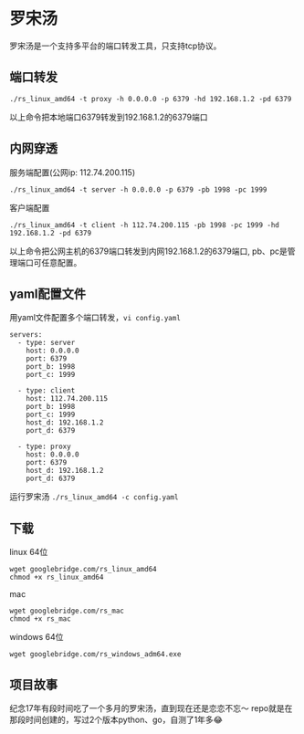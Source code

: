 罗宋汤
=====

罗宋汤是一个支持多平台的端口转发工具，只支持tcp协议。

端口转发
-------
```
./rs_linux_amd64 -t proxy -h 0.0.0.0 -p 6379 -hd 192.168.1.2 -pd 6379
```
以上命令把本地端口6379转发到192.168.1.2的6379端口


内网穿透
-------
服务端配置(公网ip: 112.74.200.115)
```
./rs_linux_amd64 -t server -h 0.0.0.0 -p 6379 -pb 1998 -pc 1999
```
客户端配置
```
./rs_linux_amd64 -t client -h 112.74.200.115 -pb 1998 -pc 1999 -hd 192.168.1.2 -pd 6379
```
以上命令把公网主机的6379端口转发到内网192.168.1.2的6379端口, pb、pc是管理端口可任意配置。


yaml配置文件
-----------
用yaml文件配置多个端口转发，`vi config.yaml`
```
servers:
  - type: server
    host: 0.0.0.0
    port: 6379
    port_b: 1998
    port_c: 1999

  - type: client
    host: 112.74.200.115
    port_b: 1998
    port_c: 1999
    host_d: 192.168.1.2
    port_d: 6379

  - type: proxy
    host: 0.0.0.0
    port: 6379
    host_d: 192.168.1.2
    port_d: 6379
```
运行罗宋汤 `./rs_linux_amd64 -c config.yaml`

下载
----
linux 64位
```
wget googlebridge.com/rs_linux_amd64
chmod +x rs_linux_amd64
```

mac
```
wget googlebridge.com/rs_mac
chmod +x rs_mac
```

windows 64位
```
wget googlebridge.com/rs_windows_adm64.exe
```


项目故事
-------
纪念17年有段时间吃了一个多月的罗宋汤，直到现在还是恋恋不忘～ repo就是在那段时间创建的，写过2个版本python、go，自测了1年多😂